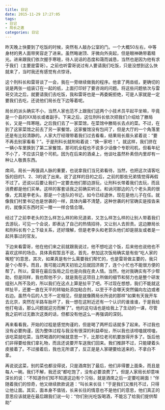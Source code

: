 ```yaml
---
title: 日记
date: 2015-11-29 17:27:05
tags:
- 日记
- 局长之邀
categories: 日记
---
```

昨天晚上快要到了吃饭的时候，突然有人敲办公室的门。一个大概50左右，中等身材的男人面带笑容走了进来。虽然略谢顶、牙微向外突起，但是眼神确带着精光。进来跟我们依次握手寒暄，待人说话的态度和蔼而诚恳，当然也是因为他有求于我们（主要是雷哥）。之前也听雷哥说过有人要请我们吃饭，只是没想到这么快就来了，当时我还有感觉有点惊讶。

这个刑科长和雷哥谈了一会，我在一旁继续做我的程序。他拿了两沓纸，更确切的说是两张一组装订在一起的纸，上面打印好了要咨询的问题。将这些问题依次与雷哥交流之后，就要请我们去吃饭，我和雷哥也是一再委婉拒绝，可是人家就是一定要我们去吃，还说他们局长在下边等着呢。

局长的派头确实不小，当然人家也范不上跟我们这两个小技术员平起平坐嘛，毕竟是一个县的XX局长或者副手。下来之后，这位刑科长依次把我们介绍给了滕局长，又是一阵寒暄。之后我们去了一家菜馆，在菜馆中滕局长去点的菜。不过，在到了这家菜馆之前去了另一家餐馆，这家餐馆没有包间了，但是大厅的一个角落里还是有比较清静的。人家大厅经理带着我们过去看看，结果局长眉头紧着说：“要不再去别家看看？”。于是刑科长就附和着说：“换一家吧！”。就这样，我们挤在一辆小车里换到了第二家餐馆，那司机全程也不说多少话像个专职司机，但看年纪不小了，不应该只是个司机，因为在后来的酒桌上，他谈吐虽然朴素但内里却有一种让人敬畏东西。

席间，局长一再强调人脉的重要，也说拿我们当兄弟看待，当然，也把这次请客吃饭的目的1、2、3的说了出来。说了这样的目的之后，之前的那些兄弟情觉得再假不过了。还说以后要让我们一定要去他们那边游玩，让刑科长带着我们去玩，而且消费都是他们买单。这样的客套话我之前确实听过。和讷河那边的几个老头真的很像，尤其是李老头。那是一个连队的书记，如今已经退休，现在是他儿子在任。就像我们村里书记也是世袭的一样，具体内幕不清楚，这种世袭的村官确实是按沓来的，就像买东西时买一赠一一样合情合理。

经过了之前李老头的怎么样怎么样的称兄道弟，又怎么样怎么样的让别人带着我们去游玩，可见一个会说，即表达了自己的热情招待，又让别人去担责。这边滕局长和刑科长有个上下级关系，还好理解，但是老李头和老郭头他们却是朋友或者是一起共事过的官友。

下边来看雷哥，他在他们来之前就跟我说过，他不想吃这个饭，后来他也说他也不喜欢这样的场合。具体真假暂且不说，首先，参加这次饭局确实是有些“吃人家的嘴短”的意思，其次，如果真是有什么需要我们帮忙的，也是雷哥做主要的，我只是个小帮手。而且，我可能过两天初验之后就回济南了，连个小忙也不能很方便的帮了。所以，雷哥在最后饭局之后也是向我在卖人情。当然，他对我确实有不少帮助，但是同样，我也帮他不少，就是我在这项目上所做的细节和努力也是整个研发组别人所不及的，所以我们在这点上算是扯平了吧。不过现在想想，我们不能就这样扯平，还要一直在天平的转轴处添加粘合剂，以至于不会哪天突然偏向左边或者右边。虽然今后的人生不一定相见，但是就像腾局长所说的那样“如果有天我开车去北京，突然在半路车胎坏了，我一想在这附近还有一个认识的谁谁谁，于是我给他打电话，那么问题就迎刃而解了”。他的这句话也是给我上了生动的一课，尽管我之前听过无数次这类的话，但都没有他这么一再强调的深刻。

再来看看我，开始的过程是感觉拘谨的，但是喝了两杯后话就多了起来。不过我也没有必要拘谨，因为整体过程与我没有很深的利益牵扯，所以我也该唠嗑就唠嗑，该吃菜就吃菜，当然喝酒的时候就意思一下，比那位老司机要放得开多了。饭后他们非得要给我们拿礼物，而且还说要开车送我们回来。我们推辞不过，只能硬着头皮接着了。不过接着后，我也无所谓了，反正是是人家硬要给送来的，不拿白不拿。

再说说这菜，别的菜也都没得说，只是酒席到了最后，他们非得要上面条，而且是每人一碗。我们不解，我还说“都吃饱了，没有必要浪费了”。但是人家局长却意味深长的说：“不知道你们知不知道这边有个习俗，就是酒席之后一定要吃碗面！”伴随着我们的惊奇，他又继续款款说道：“叫长来长往！”于是我们又推托不过，只得让他让面。其实，面本身不值钱，长来长往的情意也不是他们的意思，他们真正的意思应该就是在最后跟我们说一句：“你们别光吃饭喝酒，不能忘了给我们提供帮助”